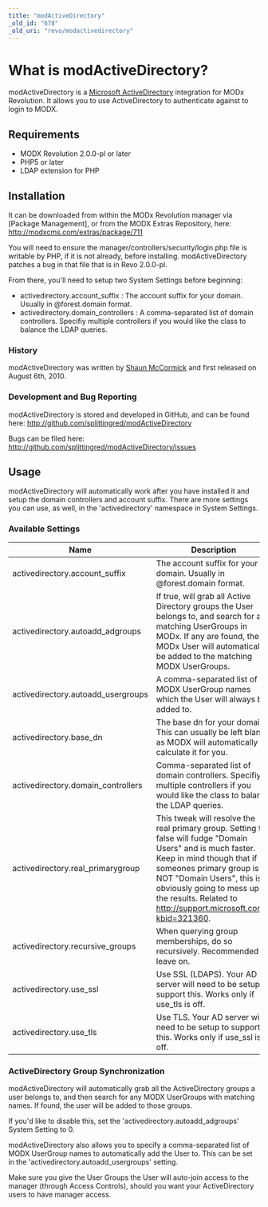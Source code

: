 ```yaml
---
title: "modActiveDirectory"
_old_id: "678"
_old_uri: "revo/modactivedirectory"
---
```


# What is modActiveDirectory?

 modActiveDirectory is a [Microsoft ActiveDirectory](http://en.wikipedia.org/wiki/Active_Directory) integration for MODx Revolution. It allows you to use ActiveDirectory to authenticate against to login to MODX.

## Requirements

- MODX Revolution 2.0.0-pl or later
- PHP5 or later
- LDAP extension for PHP

## Installation

 It can be downloaded from within the MODx Revolution manager via \[Package Management\], or from the MODX Extras Repository, here: <http://modxcms.com/extras/package/711>

 You will need to ensure the manager/controllers/security/login.php file is writable by PHP, if it is not already, before installing. modActiveDirectory patches a bug in that file that is in Revo 2.0.0-pl.

 From there, you'll need to setup two System Settings before beginning:

- activedirectory.account\_suffix : The account suffix for your domain. Usually in @forest.domain format.
- activedirectory.domain\_controllers : A comma-separated list of domain controllers. Specifiy multiple controllers if you would like the class to balance the LDAP queries.

### History

 modActiveDirectory was written by [Shaun McCormick](/display/~splittingred) and first released on August 6th, 2010.

### Development and Bug Reporting

 modActiveDirectory is stored and developed in GitHub, and can be found here: <http://github.com/splittingred/modActiveDirectory>

 Bugs can be filed here: <http://github.com/splittingred/modActiveDirectory/issues>

## Usage

 modActiveDirectory will automatically work after you have installed it and setup the domain controllers and account suffix. There are more settings you can use, as well, in the 'activedirectory' namespace in System Settings.

### Available Settings

 | Name                                | Description                                                                                                                                                                                                                                                                                      | Default       |
 | ----------------------------------- | ------------------------------------------------------------------------------------------------------------------------------------------------------------------------------------------------------------------------------------------------------------------------------------------------ | ------------- |
 | activedirectory.account\_suffix     | The account suffix for your domain. Usually in @forest.domain format.                                                                                                                                                                                                                            | @forest.local |
 | activedirectory.autoadd\_adgroups   | If true, will grab all Active Directory groups the User belongs to, and search for any matching UserGroups in MODx. If any are found, the MODx User will automatically be added to the matching MODX UserGroups.                                                                                 | 1             |
 | activedirectory.autoadd\_usergroups | A comma-separated list of MODX UserGroup names which the User will always be added to.                                                                                                                                                                                                           |               |
 | activedirectory.base\_dn            | The base dn for your domain. This can usually be left blank, as MODX will automatically calculate it for you.                                                                                                                                                                                    |               |
 | activedirectory.domain\_controllers | Comma-separated list of domain controllers. Specifiy multiple controllers if you would like the class to balance the LDAP queries.                                                                                                                                                               | 127.0.0.1     |
 | activedirectory.real\_primarygroup  | This tweak will resolve the real primary group. Setting to false will fudge "Domain Users" and is much faster. Keep in mind though that if someones primary group is NOT "Domain Users", this is obviously going to mess up the results. Related to <http://support.microsoft.com/?kbid=321360>. | 1             |
 | activedirectory.recursive\_groups   | When querying group memberships, do so recursively. Recommended to leave on.                                                                                                                                                                                                                     | 1             |
 | activedirectory.use\_ssl            | Use SSL (LDAPS). Your AD server will need to be setup to support this. Works only if use\_tls is off.                                                                                                                                                                                            | 0             |
 | activedirectory.use\_tls            | Use TLS. Your AD server will need to be setup to support this. Works only if use\_ssl is off.                                                                                                                                                                                                    | 0             |

### ActiveDirectory Group Synchronization

 modActiveDirectory will automatically grab all the ActiveDirectory groups a user belongs to, and then search for any MODX UserGroups with matching names. If found, the user will be added to those groups.

 If you'd like to disable this, set the 'activedirectory.autoadd\_adgroups' System Setting to 0.

 modActiveDirectory also allows you to specify a comma-separated list of MODX UserGroup names to automatically add the User to. This can be set in the 'activedirectory.autoadd\_usergroups' setting.

 Make sure you give the User Groups the User will auto-join access to the manager (through Access Controls), should you want your ActiveDirectory users to have manager access.
